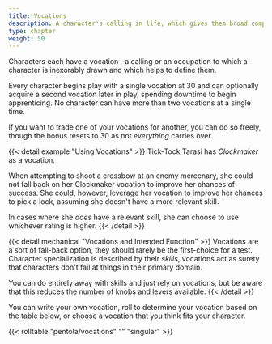 ```yaml
---
title: Vocations
description: A character's calling in life, which gives them broad competencies
type: chapter
weight: 50
---
```


Characters each have a vocation--a calling or an occupation to which a character is inexorably drawn and which helps to define them.

Every character begins play with a single vocation at 30 and can optionally acquire a second vocation later in play, spending downtime to begin apprenticing.
No character can have more than two vocations at a single time.

If you want to trade one of your vocations for another, you can do so freely, though the bonus resets to 30 as not _everything_ carries over.

{{< detail example "Using Vocations" >}}
Tick-Tock Tarasi has _Clockmaker_ as a vocation.

When attempting to shoot a crossbow at an enemy mercenary, she could not fall back on her Clockmaker vocation to improve her chances of success.
She could, however, leverage her vocation to improve her chances to pick a lock, assuming she doesn't have a more relevant skill.

In cases where she _does_ have a relevant skill, she can choose to use whichever rating is higher.
{{< /detail >}}

{{< detail mechanical "Vocations and Intended Function" >}}
Vocations are a sort of fall-back option, they should rarely be the first-choice for a test.
Character specialization is described by their _skills_, vocations act as surety that characters don't fail at things in their primary domain.

You can do entirely away with skills and just rely on vocations, but be aware that this reduces the number of knobs and levers available.
{{< /detail >}}

You can write your own vocation, roll to determine your vocation based on the table below, or choose a vocation that you think fits your character.

{{< rolltable "pentola/vocations" "" "singular" >}}
